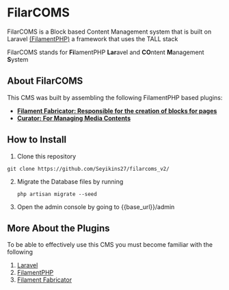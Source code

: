 <h1>FilarCOMS</h1>
<p>FilarCOMS is a Block based Content Management system that is built on Laravel <a href="https://filamentphp.com" target="_blank">(FilamentPHP)</a> a framework that uses the TALL stack</p>
<p>FilarCOMS stands for <b>Fi</b>lamentPHP <b>Lar</b>avel and <b>CO</b>ntent <b>M</b>anagement <b>S</b>ystem</p>

## About FilarCOMS

This CMS was built by assembling the following FilamentPHP based plugins:

- **[Filament Fabricator: Responsible for the creation of blocks for pages](https://github.com/z3d0x/filament-fabricator)**
- **[Curator: For Managing Media Contents](https://github.com/awcodes/filament-curator)**

## How to Install

1. Clone this repository
  ```
  git clone https://github.com/Seyikins27/filarcoms_v2/
  ```
2. Migrate the Database files by running
   ```
   php artisan migrate --seed
   ```
3. Open the admin console by going to {{base_url}}/admin

## More About the Plugins

To be able to effectively use this CMS you must become familiar with the following
1. [Laravel](https://laravel.com)
2. [FilamentPHP](https://filamentphp.com)
3. [Filament Fabricator](https://github.com/z3d0x/filament-fabricator)

